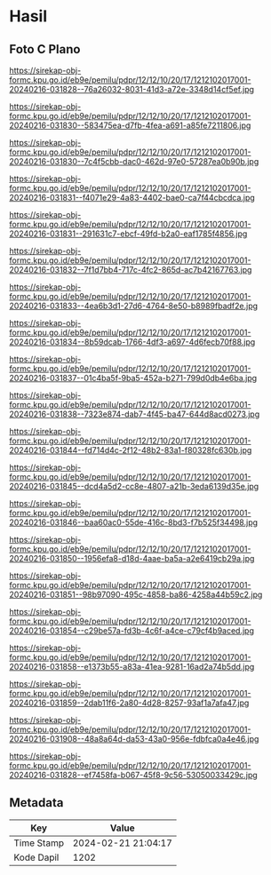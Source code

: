 # Hasil

## Foto C Plano

https://sirekap-obj-formc.kpu.go.id/eb9e/pemilu/pdpr/12/12/10/20/17/1212102017001-20240216-031828--76a26032-8031-41d3-a72e-3348d14cf5ef.jpg

https://sirekap-obj-formc.kpu.go.id/eb9e/pemilu/pdpr/12/12/10/20/17/1212102017001-20240216-031830--583475ea-d7fb-4fea-a691-a85fe7211806.jpg

https://sirekap-obj-formc.kpu.go.id/eb9e/pemilu/pdpr/12/12/10/20/17/1212102017001-20240216-031830--7c4f5cbb-dac0-462d-97e0-57287ea0b90b.jpg

https://sirekap-obj-formc.kpu.go.id/eb9e/pemilu/pdpr/12/12/10/20/17/1212102017001-20240216-031831--f4071e29-4a83-4402-bae0-ca7f44cbcdca.jpg

https://sirekap-obj-formc.kpu.go.id/eb9e/pemilu/pdpr/12/12/10/20/17/1212102017001-20240216-031831--291631c7-ebcf-49fd-b2a0-eaf1785f4856.jpg

https://sirekap-obj-formc.kpu.go.id/eb9e/pemilu/pdpr/12/12/10/20/17/1212102017001-20240216-031832--7f1d7bb4-717c-4fc2-865d-ac7b42167763.jpg

https://sirekap-obj-formc.kpu.go.id/eb9e/pemilu/pdpr/12/12/10/20/17/1212102017001-20240216-031833--4ea6b3d1-27d6-4764-8e50-b8989fbadf2e.jpg

https://sirekap-obj-formc.kpu.go.id/eb9e/pemilu/pdpr/12/12/10/20/17/1212102017001-20240216-031834--8b59dcab-1766-4df3-a697-4d6fecb70f88.jpg

https://sirekap-obj-formc.kpu.go.id/eb9e/pemilu/pdpr/12/12/10/20/17/1212102017001-20240216-031837--01c4ba5f-9ba5-452a-b271-799d0db4e6ba.jpg

https://sirekap-obj-formc.kpu.go.id/eb9e/pemilu/pdpr/12/12/10/20/17/1212102017001-20240216-031838--7323e874-dab7-4f45-ba47-644d8acd0273.jpg

https://sirekap-obj-formc.kpu.go.id/eb9e/pemilu/pdpr/12/12/10/20/17/1212102017001-20240216-031844--fd714d4c-2f12-48b2-83a1-f80328fc630b.jpg

https://sirekap-obj-formc.kpu.go.id/eb9e/pemilu/pdpr/12/12/10/20/17/1212102017001-20240216-031845--dcd4a5d2-cc8e-4807-a21b-3eda6139d35e.jpg

https://sirekap-obj-formc.kpu.go.id/eb9e/pemilu/pdpr/12/12/10/20/17/1212102017001-20240216-031846--baa60ac0-55de-416c-8bd3-f7b525f34498.jpg

https://sirekap-obj-formc.kpu.go.id/eb9e/pemilu/pdpr/12/12/10/20/17/1212102017001-20240216-031850--1956efa8-d18d-4aae-ba5a-a2e6419cb29a.jpg

https://sirekap-obj-formc.kpu.go.id/eb9e/pemilu/pdpr/12/12/10/20/17/1212102017001-20240216-031851--98b97090-495c-4858-ba86-4258a44b59c2.jpg

https://sirekap-obj-formc.kpu.go.id/eb9e/pemilu/pdpr/12/12/10/20/17/1212102017001-20240216-031854--c29be57a-fd3b-4c6f-a4ce-c79cf4b9aced.jpg

https://sirekap-obj-formc.kpu.go.id/eb9e/pemilu/pdpr/12/12/10/20/17/1212102017001-20240216-031858--e1373b55-a83a-41ea-9281-16ad2a74b5dd.jpg

https://sirekap-obj-formc.kpu.go.id/eb9e/pemilu/pdpr/12/12/10/20/17/1212102017001-20240216-031859--2dab11f6-2a80-4d28-8257-93af1a7afa47.jpg

https://sirekap-obj-formc.kpu.go.id/eb9e/pemilu/pdpr/12/12/10/20/17/1212102017001-20240216-031908--48a8a64d-da53-43a0-956e-fdbfca0a4e46.jpg

https://sirekap-obj-formc.kpu.go.id/eb9e/pemilu/pdpr/12/12/10/20/17/1212102017001-20240216-031828--ef7458fa-b067-45f8-9c56-53050033429c.jpg


## Metadata

| Key        | Value               |
| ---------- | ------------------- |
| Time Stamp | 2024-02-21 21:04:17 |
| Kode Dapil | 1202                |



